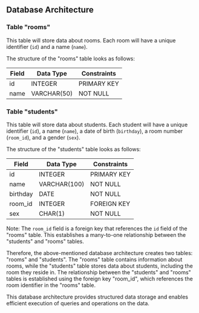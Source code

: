 ## Database Architecture

### Table "rooms"

This table will store data about rooms. Each room will have a unique identifier (`id`) and a name (`name`).

The structure of the "rooms" table looks as follows:

| Field | Data Type   | Constraints |
|-------|-------------|-------------|
| id    | INTEGER     | PRIMARY KEY |
| name  | VARCHAR(50) | NOT NULL    |

### Table "students"

This table will store data about students. Each student will have a unique identifier (`id`), a name (`name`), a date of birth (`birthday`), a room number (`room_id`), and a gender (`sex`).

The structure of the "students" table looks as follows:

| Field     | Data Type    | Constraints   |
|-----------|--------------|---------------|
| id        | INTEGER      | PRIMARY KEY   |
| name      | VARCHAR(100) | NOT NULL      |
| birthday  | DATE         | NOT NULL      |
| room_id   | INTEGER      | FOREIGN KEY   |
| sex       | CHAR(1)      | NOT NULL      |

Note: The `room_id` field is a foreign key that references the `id` field of the "rooms" table. This establishes a many-to-one relationship between the "students" and "rooms" tables.

Therefore, the above-mentioned database architecture creates two tables: "rooms" and "students". The "rooms" table contains information about rooms, while the "students" table stores data about students, including the room they reside in. The relationship between the "students" and "rooms" tables is established using the foreign key "room_id", which references the room identifier in the "rooms" table.

This database architecture provides structured data storage and enables efficient execution of queries and operations on the data.